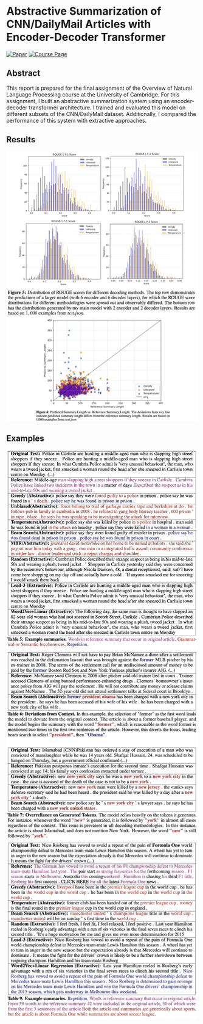 # Abstractive Summarization of CNN/DailyMail Articles with Encoder-Decoder Transformer

[![Paper](https://img.shields.io/badge/Paper-007ACC?style=for-the-badge&labelColor=007ACC)](https://drive.google.com/file/d/1-w3YuVLeIrCt53YoJ6qNzkwp27rwTaza/view?usp=sharing)
[![Course Page](https://img.shields.io/badge/Course_Page-007ACC?style=for-the-badge&labelColor=007ACC)](https://www.cl.cam.ac.uk/teaching/2324/L90/)

## Abstract
This report is prepared for the final assignment of the Overview of Natural Language Processing course at the University of Cambridge. For this assignment, I built an abstractive summarization system using an encoder-decoder transformer architecture. I trained and evaluated this model on different subsets of the CNN/DailyMail dataset. Additionally, I compared the performance of this
system with extractive approaches.

## Results
![Alt text](assets/rouge-distribution.png)
![Alt text](assets/lengthvsscore.png)
## Examples
![Alt text](assets/example1.png)
![Alt text](assets/example2.png)
![Alt text](assets/example3.png)